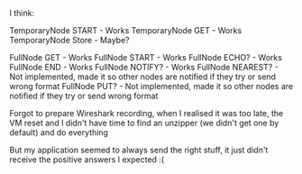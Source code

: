 I think:

TemporaryNode START - Works
TemporaryNode GET - Works
TemporaryNode Store - Maybe?

FullNode GET - Works
FullNode START - Works
FullNode ECHO? - Works
FullNode END - Works
FullNode NOTIFY? - Works
FullNode NEAREST? - Not implemented, made it so other nodes are notified if they try or send wrong format
FullNode PUT? - Not implemented, made it so other nodes are notified if they try or send wrong format

Forgot to prepare Wireshark recording, when I realised it was too late, the VM reset and I didn't have time to find
an unzipper (we didn't get one by default) and do everything

But my application seemed to always send the right stuff, it just didn't receive the positive answers I expected :(
